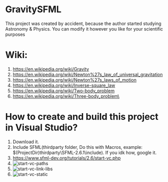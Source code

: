 # GravitySFML
This project was created by accident, because the author started studying Astronomy & Physics.
You can modify it however you like for your scientific purposes

# Wiki:
1) https://en.wikipedia.org/wiki/Gravity
2) https://en.wikipedia.org/wiki/Newton%27s_law_of_universal_gravitation
3) https://en.wikipedia.org/wiki/Newton%27s_laws_of_motion
4) https://en.wikipedia.org/wiki/Inverse-square_law
5) https://en.wikipedia.org/wiki/Two-body_problem
6) https://en.wikipedia.org/wiki/Three-body_problem\

# How to create and build this project in Visual Studio?
1) Download it.
2) Include SFML(thirdparty folder, Do this with Macros, example: $(ProjectDir)thirdparty\SFML-2.6.1\include). If you idk how, google it.
3) https://www.sfml-dev.org/tutorials/2.6/start-vc.php
4) ![start-vc-paths](https://github.com/termoyadernyy/GravitySFML/assets/90852088/0b70506f-e199-45e5-a9c1-f7712d97430e)
5) ![start-vc-link-libs](https://github.com/termoyadernyy/GravitySFML/assets/90852088/0ad1cc72-ff3e-4290-a702-46f5fe63a9ba)
6) ![start-vc-static](https://github.com/termoyadernyy/GravitySFML/assets/90852088/54482096-b12d-4461-ab6a-dae6d64a91ac)
